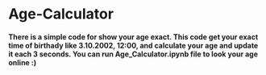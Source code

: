 # Age-Calculator

#### There is a simple code for **show your age exact**. This code get your exact time of birthady like 3.10.2002, 12:00, and calculate your age and update it each 3 seconds. You can run Age_Calculator.ipynb file to look your age online :)
